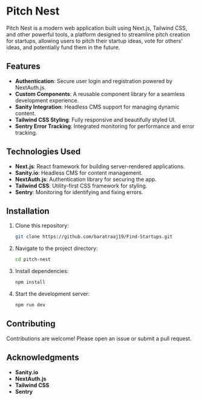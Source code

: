 # Pitch Nest

Pitch Nest is a modern web application built using Next.js, Tailwind CSS, and other powerful tools, a platform designed to streamline pitch creation for startups, allowing users to pitch their startup ideas, vote for others' ideas, and potentially fund them in the future.

## Features

- **Authentication**: Secure user login and registration powered by NextAuth.js.
- **Custom Components**: A reusable component library for a seamless development experience.
- **Sanity Integration**: Headless CMS support for managing dynamic content.
- **Tailwind CSS Styling**: Fully responsive and beautifully styled UI.
- **Sentry Error Tracking**: Integrated monitoring for performance and error tracking.

## Technologies Used

- **Next.js**: React framework for building server-rendered applications.
- **Sanity.io**: Headless CMS for content management.
- **NextAuth.js**: Authentication library for securing the app.
- **Tailwind CSS**: Utility-first CSS framework for styling.
- **Sentry**: Monitoring for identifying and fixing errors.

## Installation

1. Clone this repository:
   ```bash
   git clone https://github.com/baratraaj19/Find-Startups.git

2. Navigate to the project directory:
   ```bash
   cd pitch-nest
   
3. Install dependencies:
   ```bash
   npm install

4. Start the development server:
   ```bash
   npm run dev

## Contributing

Contributions are welcome! Please open an issue or submit a pull request.

## Acknowledgments

- **Sanity.io**
- **NextAuth.js**
- **Tailwind CSS**
- **Sentry**

